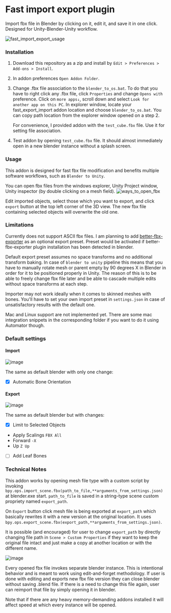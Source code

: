 # Fast import export plugin
Import fbx file in Blender by clicking on it, edit it, and save it in one click. Designed for Unity-Blender-Unity workflow.

![fast_import_export_usage](https://github.com/dgul3d/fast_import_export_plugin/assets/64034875/c59b2556-4cd6-4bc0-9fc4-36c181a58518)

### Installation

1. Download this repository as a zip and install by  `Edit > Preferences > Add-ons > Install`.
2. In addon preferences `Open Addon Folder`. 
3. Change .fbx file association to the `blender_to_os.bat`. To do that you have to right click any .fbx file, click  `Properties` and change `Opens with` preference. Click on `more apps↓`, scroll down and select `Look for another app on this PC`. In explorer window, locate your fast_export_import addon location and choose `blender_to_os.bat`. You can copy path location from the explorer window opened on a step 2.

    For convenience, I provided addon with the `test_cube.fbx` file. Use it for setting file association.
4. Test addon by opening `test_cube.fbx` file. It should almost immediately open in a new blender instance without a splash screen.

### Usage

This addon is designed for fast fbx file modification and benefits multiple software workflows, such as `Blender to Unity`.

You can open fbx files from the windows explorer, Unity Project window, Unity inspector (by double clicking on a mesh field).
![ways_to_open_fbx](https://github.com/dgul3d/fast_import_export_plugin/assets/64034875/34b6a55c-314d-4ab6-8e53-b41af8759e33)

Edit imported objects, select those which you want to export, and click `export` button at the top left corner of the 3D view. The new fbx file containing selected objects will overwrite the old one.

### Limitations

Currently does not support ASCII fbx files. I am planning to add [better-fbx-exporter](https://blendermarket.com/products/better-fbx-importer--exporter) as an optional export preset. Preset would be activated if better-fbx-exporter plugin installation has been detected in blender.

Default export preset assumes no space transforms and no additional transform baking. In case of `blender to unity` pipeline this means that you have to manually rotate mesh or parent empty by 90 degrees X in Blender in order for it to be positioned properly in Unity. The reason of this is to be able to freely change fbx file later and be able to cascade multiple edits without space transforms at each step.

Importer may not work ideally when it comes to skinned meshes with bones. You'll have to set your own import preset in `settings.json` in case of unsatisfactory results with the default one.

Mac and Linux support are not implemented yet. There are some mac integration snippets in the corresponding folder if you want to do it using Automator though.  

### Default settings
#### Import
![image](https://github.com/dgul3d/fast_import_export_plugin/assets/64034875/6f949ef5-ab08-422a-9014-d2f405361847)

The same as default blender with only one change:

- [x] Automatic Bone Orientation

#### Export
![image](https://github.com/dgul3d/fast_import_export_plugin/assets/64034875/febfef1d-96a8-4665-9f15-4841f56de067)

The same as default blender but with changes:
- [x] Limit to Selected Objects
* Apply Scalings `FBX All`
* Forward `-X`
* Up `Z Up`
- [ ] Add Leaf Bones 

### Technical Notes
This addon works by opening mesh file type with a custom script by invoking `bpy.ops.import_scene.fbx(path_to_file,**arguments_from_settings.json)` at blender.exe start. `path_to_file` is saved in a string-type scene custom propriety named `export_path`. 

On `Export` button click mesh file is being exported at `export_path` which basically rewrites it with a new version at the original location. It uses `bpy.ops.export_scene.fbx(export_path,**arguments_from_settings.json)`.

It is possible (and encouraged) for user to change `export_path` by directly changing file path in `Scene > Custom Properties` if they want to keep the original file intact and just make a copy at another location or with the different name.

![image](https://github.com/dgul3d/fast_import_export_plugin/assets/64034875/6a03f4e6-0b2b-4778-bb7c-ee8a9a79f987)

Every opened fbx file invokes separate blender instance. This is intentional behavior and is meant to work using edit-and-forget methodology. If user is done with editing and exports new fbx file version they can close blender without saving .blend file. If there is a need to change this file again, user can reimport that file by simply opening it in blender.

Note that if there are any heavy memory-demanding addons installed it will affect speed at which every instance will be opened.